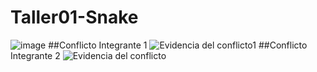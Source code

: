 # Taller01-Snake

![image](https://github.com/user-attachments/assets/5f7d1751-3303-4489-8f45-08f236b4f87a)
##Conflicto Integrante 1
![Evidencia del conflicto1](https://github.com/user-attachments/assets/8d74572f-4471-4f8f-af94-1f15e870b30d)
##Conflicto Integrante 2
![Evidencia del conflicto](https://github.com/user-attachments/assets/8c21218e-02c5-463d-a112-4bad9384464b)   

